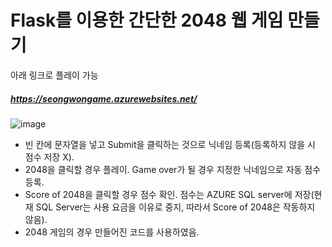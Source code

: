 # Flask를 이용한 간단한 2048 웹 게임 만들기

아래 링크로 플레이 가능
##### https://seongwongame.azurewebsites.net/ #####

![image](https://user-images.githubusercontent.com/54873618/168815933-74c51fc7-c7a3-435e-b42e-dff5723b8209.png)

* 빈 칸에 문자열을 넣고 Submit을 클릭하는 것으로 닉네임 등록(등록하지 않을 시 점수 저장 X).
* 2048을 클릭할 경우 플레이. Game over가 될 경우 지정한 닉네임으로 자동 점수 등록.
* Score of 2048을 클릭할 경우 점수 확인. 점수는 AZURE SQL server에 저장(현재 SQL Server는 사용 요금을 이유로 중지, 따라서 Score of 2048은 작동하지 않음).
* 2048 게임의 경우 만들어진 코드를 사용하였음.
